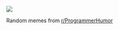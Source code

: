 ![](https://preview.redd.it/1odfdidmbs4e1.png?width=640&crop=smart&auto=webp&s=70b8401c659a90a6b1a483bd4ad4fc54f9b0f57e)

 Random memes from [r/ProgrammerHumor](https://www.reddit.com/r/ProgrammerHumor/)
